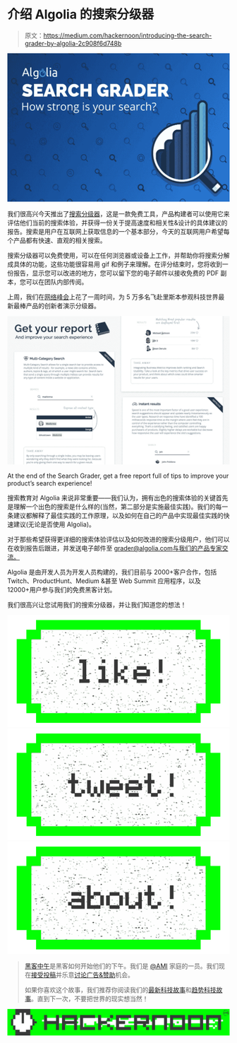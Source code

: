 # 介绍 Algolia 的搜索分级器

> 原文：<https://medium.com/hackernoon/introducing-the-search-grader-by-algolia-2c908f6d748b>

![](img/f74d55a2e2d299f5a6e8688b205539bc.png)

我们很高兴今天推出了[搜索分级器](http://grader.algolia.com)，这是一款免费工具，产品构建者可以使用它来评估他们当前的搜索体验，并获得一份关于提高速度和相关性&设计的具体建议的报告。搜索是用户在互联网上获取信息的一个基本部分，今天的互联网用户希望每个产品都有快速、直观的相关搜索。

搜索分级器可以免费使用，可以在任何浏览器或设备上工作，并帮助你将搜索分解成具体的功能，这些功能很容易用 gif 和例子来理解。在评分结束时，您将收到一份报告，显示您可以改进的地方，您可以留下您的电子邮件以接收免费的 PDF 副本，您可以在团队内部传阅。

上周，我们在[网络峰会](http://websummit.net)上花了一周时间，为 5 万多名飞赴里斯本参观科技世界最新最棒产品的创新者演示分级器。

![](img/1d46c09e96230114233dfde3a5918949.png)

At the end of the Search Grader, get a free report full of tips to improve your product’s search experience!

搜索教育对 Algolia 来说非常重要——我们认为，拥有出色的搜索体验的关键首先是理解一个出色的搜索是什么样的(当然，第二部分是实施最佳实践)。我们的每一条建议都解释了最佳实践的工作原理，以及如何在自己的产品中实现最佳实践的快速建议(无论是否使用 Algolia)。

对于那些希望获得更详细的搜索体验评估以及如何改进的搜索分级用户，他们可以在收到报告后跟进，并发送电子邮件至 grader@algolia.com[与我们的产品专家交流。](mailto:grader@algolia.com)

Algolia 是由开发人员为开发人员构建的，我们目前与 2000+客户合作，包括 Twitch、ProductHunt、Medium &甚至 Web Summit 应用程序，以及 12000+用户参与我们的免费黑客计划。

我们很高兴让您试用我们的搜索分级器，并让我们知道您的想法！

[![](img/50ef4044ecd4e250b5d50f368b775d38.png)](http://bit.ly/HackernoonFB)[![](img/979d9a46439d5aebbdcdca574e21dc81.png)](https://goo.gl/k7XYbx)[![](img/2930ba6bd2c12218fdbbf7e02c8746ff.png)](https://goo.gl/4ofytp)

> [黑客中午](http://bit.ly/Hackernoon)是黑客如何开始他们的下午。我们是 [@AMI](http://bit.ly/atAMIatAMI) 家庭的一员。我们现在[接受投稿](http://bit.ly/hackernoonsubmission)并乐意[讨论广告&赞助](mailto:partners@amipublications.com)机会。
> 
> 如果你喜欢这个故事，我们推荐你阅读我们的[最新科技故事](http://bit.ly/hackernoonlatestt)和[趋势科技故事](https://hackernoon.com/trending)。直到下一次，不要把世界的现实想当然！

[![](img/be0ca55ba73a573dce11effb2ee80d56.png)](https://goo.gl/Ahtev1)